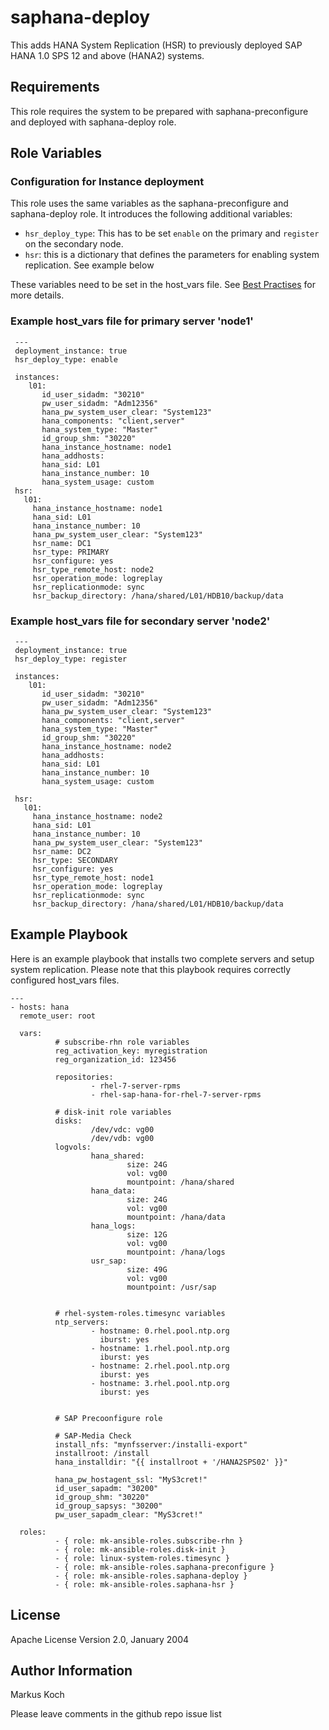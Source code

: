 saphana-deploy
==============

This adds HANA System Replication (HSR) to previously deployed SAP HANA 1.0 SPS 12 and above (HANA2) systems.

Requirements
------------

This role requires the system to be prepared with saphana-preconfigure and deployed with saphana-deploy role.

Role Variables
--------------

### Configuration for Instance deployment

This role uses the same variables as the saphana-preconfigure and saphana-deploy role.
It introduces the following additional variables:
- `hsr_deploy_type`: This has to be set `enable` on the primary and `register` on the secondary node.
- `hsr`: this is a dictionary that defines the parameters for enabling system replication. See example below

These  variables need to be set in the host_vars file. See [Best Practises](http://docs.ansible.com/ansible/latest/user_guide/playbooks_best_practices.html?highlight=host_var#group-and-host-variables) for more details.

### Example host_vars file for primary server 'node1'

     ---
     deployment_instance: true
     hsr_deploy_type: enable

     instances:
        l01:
           id_user_sidadm: "30210"
           pw_user_sidadm: "Adm12356"
           hana_pw_system_user_clear: "System123"
           hana_components: "client,server"
           hana_system_type: "Master"
           id_group_shm: "30220"
           hana_instance_hostname: node1
           hana_addhosts:
           hana_sid: L01
           hana_instance_number: 10
           hana_system_usage: custom
     hsr:
       l01:
         hana_instance_hostname: node1
         hana_sid: L01
         hana_instance_number: 10
         hana_pw_system_user_clear: "System123"
         hsr_name: DC1
         hsr_type: PRIMARY
         hsr_configure: yes
         hsr_type_remote_host: node2
         hsr_operation_mode: logreplay
         hsr_replicationmode: sync
         hsr_backup_directory: /hana/shared/L01/HDB10/backup/data

### Example host_vars file for secondary server 'node2'

     ---
     deployment_instance: true
     hsr_deploy_type: register

     instances:
        l01:
           id_user_sidadm: "30210"
           pw_user_sidadm: "Adm12356"
           hana_pw_system_user_clear: "System123"
           hana_components: "client,server"
           hana_system_type: "Master"
           id_group_shm: "30220"
           hana_instance_hostname: node2
           hana_addhosts:
           hana_sid: L01
           hana_instance_number: 10
           hana_system_usage: custom

     hsr:
       l01:
         hana_instance_hostname: node2
         hana_sid: L01
         hana_instance_number: 10
         hana_pw_system_user_clear: "System123"
         hsr_name: DC2
         hsr_type: SECONDARY
         hsr_configure: yes
         hsr_type_remote_host: node1
         hsr_operation_mode: logreplay
         hsr_replicationmode: sync
         hsr_backup_directory: /hana/shared/L01/HDB10/backup/data



Example Playbook
----------------

Here is an example playbook that installs two complete servers and setup system replication. Please note that this playbook requires correctly configured host_vars files.

    ---
    - hosts: hana
      remote_user: root

      vars:
              # subscribe-rhn role variables
              reg_activation_key: myregistration
              reg_organization_id: 123456

              repositories:
                      - rhel-7-server-rpms
                      - rhel-sap-hana-for-rhel-7-server-rpms

              # disk-init role variables
              disks:
                      /dev/vdc: vg00
                      /dev/vdb: vg00
              logvols:
                      hana_shared:
                              size: 24G
                              vol: vg00
                              mountpoint: /hana/shared
                      hana_data:
                              size: 24G
                              vol: vg00
                              mountpoint: /hana/data
                      hana_logs:
                              size: 12G
                              vol: vg00
                              mountpoint: /hana/logs
                      usr_sap:
                              size: 49G
                              vol: vg00
                              mountpoint: /usr/sap


              # rhel-system-roles.timesync variables
              ntp_servers:
                      - hostname: 0.rhel.pool.ntp.org
                        iburst: yes
                      - hostname: 1.rhel.pool.ntp.org
                        iburst: yes
                      - hostname: 2.rhel.pool.ntp.org
                        iburst: yes
                      - hostname: 3.rhel.pool.ntp.org
                        iburst: yes


              # SAP Precoonfigure role

              # SAP-Media Check
              install_nfs: "mynfsserver:/installi-export"
              installroot: /install
              hana_installdir: "{{ installroot + '/HANA2SPS02' }}"

              hana_pw_hostagent_ssl: "MyS3cret!"
              id_user_sapadm: "30200"
              id_group_shm: "30220"
              id_group_sapsys: "30200"
              pw_user_sapadm_clear: "MyS3cret!"

      roles:
              - { role: mk-ansible-roles.subscribe-rhn }
              - { role: mk-ansible-roles.disk-init }
              - { role: linux-system-roles.timesync }
              - { role: mk-ansible-roles.saphana-preconfigure }
              - { role: mk-ansible-roles.saphana-deploy }
              - { role: mk-ansible-roles.saphana-hsr }

License
-------

Apache License
Version 2.0, January 2004

Author Information
------------------

Markus Koch

Please leave comments in the github repo issue list
